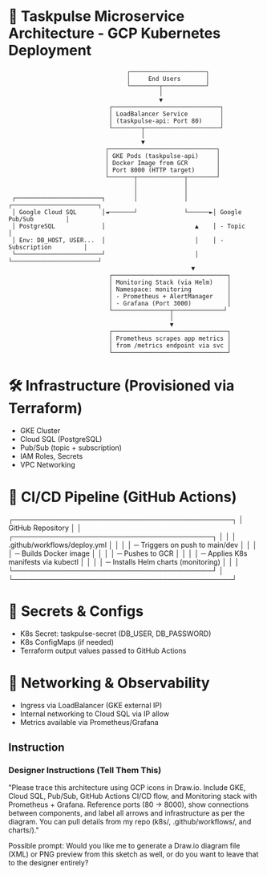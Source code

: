# 🧠 Taskpulse Microservice Architecture - GCP Kubernetes Deployment

                                     ┌─────────────────────┐
                                     │     End Users       │
                                     └────────┬────────────┘
                                              │
                                              ▼
                                ┌──────────────────────────────┐
                                │ LoadBalancer Service         │
                                │ (taskpulse-api: Port 80)     │
                                └────────┬─────────────────────┘
                                         │
                                         ▼
                               ┌──────────────────────────────┐
                               │ GKE Pods (taskpulse-api)     │
                               │ Docker Image from GCR        │
                               │ Port 8000 (HTTP target)      │
                               └───────┬─────────────┬────────┘
                                       │             │
                                       │             │
     ┌────────────────────────┐        │             │       ┌────────────────────────┐
     │ Google Cloud SQL       │◄───────┘             └──────►│ Google Pub/Sub         │
     │ PostgreSQL             │                         ▲    │ - Topic                │
     │ Env: DB_HOST, USER...  │                         │    │ - Subscription         │
     └────────────────────────┘                         │    └────────────────────────┘
                                                       ▼
                                ┌────────────────────────────────┐
                                │ Monitoring Stack (via Helm)    │
                                │ Namespace: monitoring          │
                                │ - Prometheus + AlertManager    │
                                │ - Grafana (Port 3000)          │
                                └────────────────┬──────────────┘
                                                 │
                                                 ▼
                                ┌────────────────────────────────┐
                                │ Prometheus scrapes app metrics │
                                │ from /metrics endpoint via svc │
                                └────────────────────────────────┘

# 🛠 Infrastructure (Provisioned via Terraform)
- GKE Cluster
- Cloud SQL (PostgreSQL)
- Pub/Sub (topic + subscription)
- IAM Roles, Secrets
- VPC Networking

# 🔁 CI/CD Pipeline (GitHub Actions)

┌────────────────────────────────────────────┐
│ GitHub Repository                          │
│ ┌────────────────────────────────────────┐ │
│ │ .github/workflows/deploy.yml           │ │
│ │ ─ Triggers on push to main/dev         │ │
│ │ ─ Builds Docker image                  │ │
│ │ ─ Pushes to GCR                        │ │
│ │ ─ Applies K8s manifests via kubectl    │ │
│ │ ─ Installs Helm charts (monitoring)    │ │
│ └────────────────────────────────────────┘ │
└────────────────────────────────────────────┘

# 🔐 Secrets & Configs
- K8s Secret: taskpulse-secret (DB_USER, DB_PASSWORD)
- K8s ConfigMaps (if needed)
- Terraform output values passed to GitHub Actions

# 🔄 Networking & Observability
- Ingress via LoadBalancer (GKE external IP)
- Internal networking to Cloud SQL via IP allow
- Metrics available via Prometheus/Grafana

## Instruction 
### Designer Instructions (Tell Them This)
"Please trace this architecture using GCP icons in Draw.io. Include GKE, Cloud SQL, Pub/Sub, GitHub Actions CI/CD flow, and Monitoring stack with Prometheus + Grafana. Reference ports (80 → 8000), show connections between components, and label all arrows and infrastructure as per the diagram. You can pull details from my repo (k8s/, .github/workflows/, and charts/)."

Possible prompt: Would you like me to generate a Draw.io diagram file (XML) or PNG preview from this sketch as well, or do you want to leave that to the designer entirely?